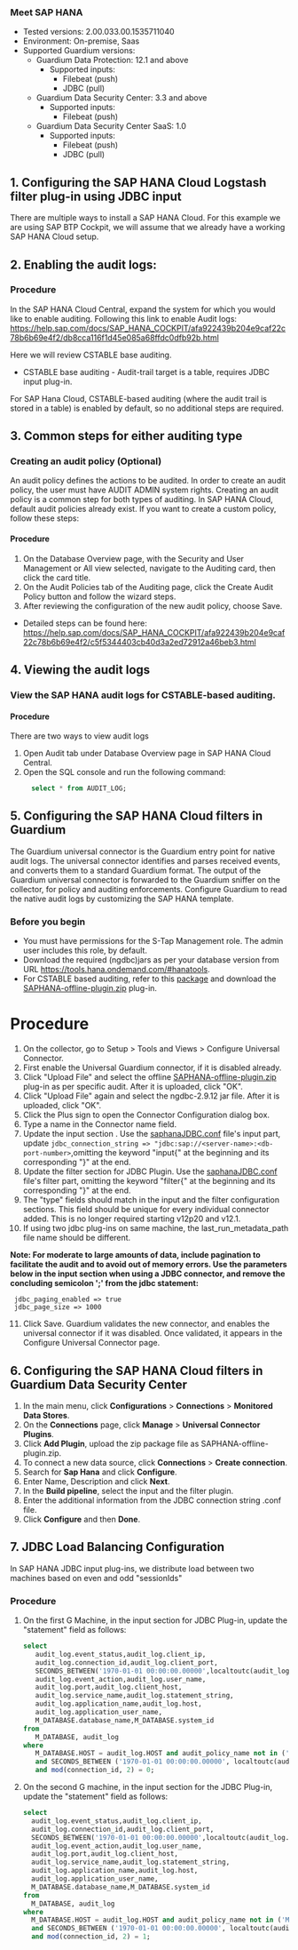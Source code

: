 ### Meet SAP HANA
* Tested versions: 2.00.033.00.1535711040
* Environment: On-premise, Saas
* Supported Guardium versions:
    * Guardium Data Protection: 12.1 and above
        * Supported inputs:
            * Filebeat (push)
            * JDBC (pull)
    * Guardium Data Security Center: 3.3 and above
        * Supported inputs:
            * Filebeat (push)
    * Guardium Data Security Center SaaS: 1.0
        * Supported inputs:
            * Filebeat (push)
            * JDBC (pull)

## 1. Configuring the SAP HANA Cloud Logstash filter plug-in using JDBC input

There are multiple ways to install a SAP HANA Cloud. For this example we are using SAP BTP Cockpit, we will assume that we already have a working SAP HANA Cloud setup.

## 2. Enabling the audit logs:
### Procedure
In the SAP HANA Cloud Central, expand the system for which you would like to enable auditing.
Following this link to enable Audit logs: https://help.sap.com/docs/SAP_HANA_COCKPIT/afa922439b204e9caf22c78b6b69e4f2/db8cca116f1d45e085a68ffdc0dfb92b.html

Here we will review CSTABLE base auditing.
* CSTABLE base auditing - Audit-trail target is a table, requires JDBC input plug-in.

For SAP Hana Cloud, CSTABLE-based auditing (where the audit trail is stored in a table) is enabled by default, so no additional steps are required.

## 3. Common steps for either auditing type

### Creating an audit policy (Optional)

An audit policy defines the actions to be audited. In order to create an audit policy, the user must have
AUDIT ADMIN system rights. Creating an audit policy is a common step for both types of auditing.
In SAP HANA Cloud, default audit policies already exist. If you want to create a custom policy, follow these steps:

#### Procedure

1. On the Database Overview page, with the Security and User Management or All view selected, navigate to the Auditing card, then click the card title.
2. On the Audit Policies tab of the Auditing page, click the Create Audit Policy button and follow the wizard steps.
3. After reviewing the configuration of the new audit policy, choose Save.

* Detailed steps can be found here: https://help.sap.com/docs/SAP_HANA_COCKPIT/afa922439b204e9caf22c78b6b69e4f2/c5f5344403cb40d3a2ed72912a46beb3.html

## 4.  Viewing the audit logs

### View the SAP HANA audit logs for CSTABLE-based auditing.

#### Procedure
There are two ways to view audit logs

1. Open Audit tab under Database Overview page in SAP HANA Cloud Central.
2. Open the SQL console and run the following command:
   ```sql
     select * from AUDIT_LOG;
   ```

## 5. Configuring the SAP HANA Cloud filters in Guardium

The Guardium universal connector is the Guardium entry point for native audit logs. The universal connector
identifies and parses received events, and converts them to a standard Guardium format. The output of the
Guardium universal connector is forwarded to the Guardium sniffer on the collector, for policy and auditing
enforcements. Configure Guardium to read the native audit logs by customizing the SAP HANA template.

### Before you begin

* You must have permissions for the S-Tap Management role. The admin user includes this role, by default.
* Download the required (ngdbc)jars as per your database version from URL https://tools.hana.ondemand.com/#hanatools.
* For CSTABLE based auditing, refer to this [package](SaphanaOverJdbcPackage) and download the [SAPHANA-offline-plugin.zip](SaphanaOverJdbcPackage/SAPHANA-offline-plugin.zip) plug-in.


# Procedure
1. On the collector, go to Setup > Tools and Views > Configure Universal Connector.
2. First enable the Universal Guardium connector, if it is disabled already.
3. Click "Upload File" and select the offline [SAPHANA-offline-plugin.zip](SaphanaOverJdbcPackage/SAPHANA-offline-plugin.zip) plug-in as per specific audit. After it is uploaded, click "OK".
4. Click "Upload File" again and select the ngdbc-2.9.12 jar file. After it is uploaded, click "OK".
5. Click the Plus sign to open the Connector Configuration dialog box.
6. Type a name in the Connector name field.
7. Update the input section . Use the [saphanaJDBC.conf](SaphanaOverJdbcPackage/saphanaJDBC.conf) file's input part, update `jdbc_connection_string => "jdbc:sap://<server-name>:<db-port-number>`,omitting the keyword "input{" at the beginning and its corresponding "}" at the end.
8. Update the filter section for JDBC Plugin. Use the [saphanaJDBC.conf](SaphanaOverJdbcPackage/saphanaJDBC.conf) file's filter part, omitting the keyword "filter{" at the beginning and its corresponding "}" at the end.
9. The "type" fields should match in the input and the filter configuration sections. This field should be unique for every individual connector added. This is no longer required starting v12p20 and v12.1.
10. If using two jdbc plug-ins on same machine, the last_run_metadata_path file name should be different.

**Note: For moderate to large amounts of data, include pagination to facilitate the audit and to avoid out
of memory errors. Use the parameters below in the input section when using a JDBC connector, and remove the
concluding semicolon ';' from the jdbc statement:**
  ```
   jdbc_paging_enabled => true 
   jdbc_page_size => 1000
  ```
11. Click Save. Guardium validates the new connector, and enables the universal connector if it was disabled.
    Once validated, it appears in the Configure Universal Connector page.

## 6. Configuring the SAP HANA Cloud filters in Guardium Data Security Center
1. In the main menu, click **Configurations** > **Connections** > **Monitored Data Stores**.
2. On the **Connections** page, click **Manage** > **Universal Connector Plugins**.
3. Click **Add Plugin**, upload the zip package file as SAPHANA-offline-plugin.zip.
4. To connect a new data source, click **Connections** > **Create connection**.
5. Search for **Sap Hana** and click **Configure**.
6. Enter Name, Description and click **Next**.
7. In the **Build pipeline**, select the input and the filter plugin.
8. Enter the additional information from the JDBC connection string .conf file.
9. Click **Configure** and then **Done**.

## 7. JDBC Load Balancing Configuration

In SAP HANA JDBC input plug-ins, we distribute load between two machines based on even and odd "sessionIds"

### Procedure
1. On the first G Machine, in the input section for JDBC Plug-in, update the "statement" field as follows:
   ```sql
   select 
      audit_log.event_status,audit_log.client_ip,
      audit_log.connection_id,audit_log.client_port,
      SECONDS_BETWEEN('1970-01-01 00:00:00.00000',localtoutc(audit_log.timestamp)) as new_timestamp,
      audit_log.event_action,audit_log.user_name,
      audit_log.port,audit_log.client_host,
      audit_log.service_name,audit_log.statement_string,
      audit_log.application_name,audit_log.host,
      audit_log.application_user_name,
      M_DATABASE.database_name,M_DATABASE.system_id
   from
      M_DATABASE, audit_log
   where
      M_DATABASE.HOST = audit_log.HOST and audit_policy_name not in ('MandatoryAuditPolicy')
      and SECONDS_BETWEEN ('1970-01-01 00:00:00.00000', localtoutc(audit_log.timestamp)) > :sql_last_value
      and mod(connection_id, 2) = 0;
    ```
2. On the second G machine, in the input section for the JDBC Plug-in, update the  "statement" field as follows:
   ```sql
   select
     audit_log.event_status,audit_log.client_ip,
     audit_log.connection_id,audit_log.client_port,
     SECONDS_BETWEEN('1970-01-01 00:00:00.00000',localtoutc(audit_log.timestamp)) as new_timestamp,
     audit_log.event_action,audit_log.user_name,
     audit_log.port,audit_log.client_host,
     audit_log.service_name,audit_log.statement_string,
     audit_log.application_name,audit_log.host,
     audit_log.application_user_name,
     M_DATABASE.database_name,M_DATABASE.system_id
   from
     M_DATABASE, audit_log
   where
     M_DATABASE.HOST = audit_log.HOST and audit_policy_name not in ('MandatoryAuditPolicy')
     and SECONDS_BETWEEN ('1970-01-01 00:00:00.00000', localtoutc(audit_log.timestamp)) > :sql_last_value
     and mod(connection_id, 2) = 1;
   ```
